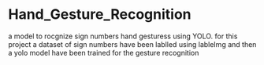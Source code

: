 # Hand_Gesture_Recognition
a model to rocgnize sign numbers hand gesturess using YOLO. for this project a dataset of sign numbers have been lablled using lableImg and then a yolo model have been trained for the gesture recognition
